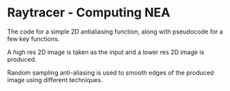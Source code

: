 # Raytracer - Computing NEA
The code for a simple 2D antialiasing function, along with pseudocode for a few key functions.

A high res 2D image is taken as the input and a lower res 2D image is produced.

Random sampling anti-aliasing is used to smooth edges of the produced image using different techniques.
